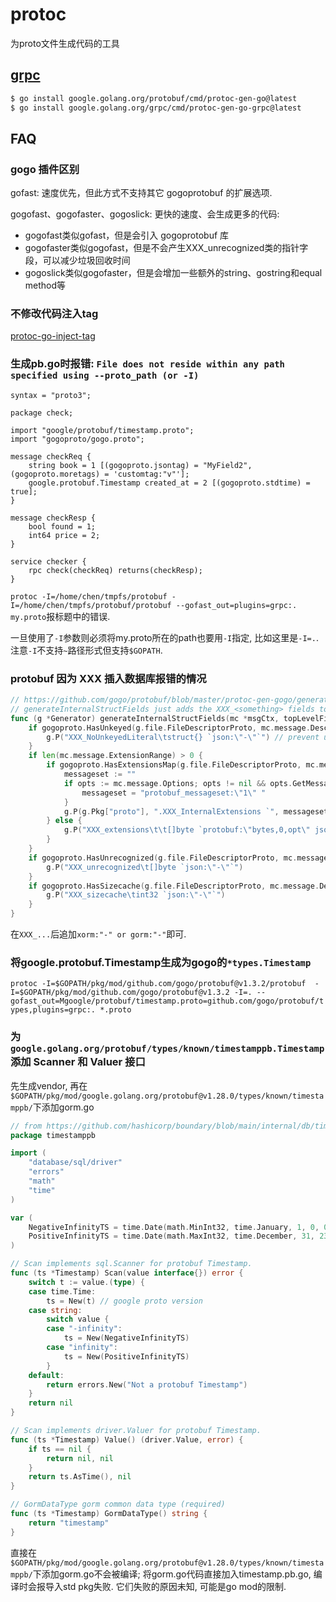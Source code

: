 # protoc
为proto文件生成代码的工具

## [grpc](https://www.grpc.io/docs/languages/go/quickstart/)
```bash
$ go install google.golang.org/protobuf/cmd/protoc-gen-go@latest
$ go install google.golang.org/grpc/cmd/protoc-gen-go-grpc@latest
```

## FAQ
### gogo 插件区别
gofast: 速度优先，但此方式不支持其它 gogoprotobuf 的扩展选项.

gogofast、gogofaster、gogoslick: 更快的速度、会生成更多的代码:
- gogofast类似gofast，但是会引入 gogoprotobuf 库
- gogofaster类似gogofast，但是不会产生XXX_unrecognized类的指针字段，可以减少垃圾回收时间
- gogoslick类似gogofaster，但是会增加一些额外的string、gostring和equal method等

### 不修改代码注入tag
[protoc-go-inject-tag](https://github.com/favadi/protoc-go-inject-tag)

### 生成pb.go时报错: `File does not reside within any path specified using --proto_path (or -I)`
```proto3
syntax = "proto3";

package check;

import "google/protobuf/timestamp.proto";
import "gogoproto/gogo.proto";

message checkReq {
    string book = 1 [(gogoproto.jsontag) = "MyField2", (gogoproto.moretags) = 'customtag:"v"'];
    google.protobuf.Timestamp created_at = 2 [(gogoproto.stdtime) = true];
}

message checkResp {
    bool found = 1;
    int64 price = 2;
}

service checker {
    rpc check(checkReq) returns(checkResp);
}
```

`protoc -I=/home/chen/tmpfs/protobuf -I=/home/chen/tmpfs/protobuf/protobuf --gofast_out=plugins=grpc:. my.proto`报标题中的错误.


一旦使用了`-I`参数则必须将my.proto所在的path也要用`-I`指定, 比如这里是`-I=.`. 注意`-I`不支持`~`路径形式但支持`$GOPATH`.

### protobuf 因为 XXX 插入数据库报错的情况
```go
// https://github.com/gogo/protobuf/blob/master/protoc-gen-gogo/generator/generator.go#L2487
// generateInternalStructFields just adds the XXX_<something> fields to the message struct.
func (g *Generator) generateInternalStructFields(mc *msgCtx, topLevelFields []topLevelField) {
	if gogoproto.HasUnkeyed(g.file.FileDescriptorProto, mc.message.DescriptorProto) {
		g.P("XXX_NoUnkeyedLiteral\tstruct{} `json:\"-\"`") // prevent unkeyed struct literals
	}
	if len(mc.message.ExtensionRange) > 0 {
		if gogoproto.HasExtensionsMap(g.file.FileDescriptorProto, mc.message.DescriptorProto) {
			messageset := ""
			if opts := mc.message.Options; opts != nil && opts.GetMessageSetWireFormat() {
				messageset = "protobuf_messageset:\"1\" "
			}
			g.P(g.Pkg["proto"], ".XXX_InternalExtensions `", messageset, "json:\"-\"`")
		} else {
			g.P("XXX_extensions\t\t[]byte `protobuf:\"bytes,0,opt\" json:\"-\"`")
		}
	}
	if gogoproto.HasUnrecognized(g.file.FileDescriptorProto, mc.message.DescriptorProto) {
		g.P("XXX_unrecognized\t[]byte `json:\"-\"`")
	}
	if gogoproto.HasSizecache(g.file.FileDescriptorProto, mc.message.DescriptorProto) {
		g.P("XXX_sizecache\tint32 `json:\"-\"`")
	}
}
```

在`XXX_...`后追加`xorm:"-" or gorm:"-"`即可.

### 将google.protobuf.Timestamp生成为gogo的`*types.Timestamp`
`protoc -I=$GOPATH/pkg/mod/github.com/gogo/protobuf@v1.3.2/protobuf  -I=$GOPATH/pkg/mod/github.com/gogo/protobuf@v1.3.2 -I=. --gofast_out=Mgoogle/protobuf/timestamp.proto=github.com/gogo/protobuf/types,plugins=grpc:. *.proto`

### 为`google.golang.org/protobuf/types/known/timestamppb.Timestamp`添加 Scanner 和 Valuer 接口
先生成vendor, 再在`$GOPATH/pkg/mod/google.golang.org/protobuf@v1.28.0/types/known/timestamppb/`下添加gorm.go
```go
// from https://github.com/hashicorp/boundary/blob/main/internal/db/timestamp/scanners.go
package timestamppb

import (
	"database/sql/driver"
	"errors"
	"math"
	"time"
)

var (
	NegativeInfinityTS = time.Date(math.MinInt32, time.January, 1, 0, 0, 0, 0, time.UTC)
	PositiveInfinityTS = time.Date(math.MaxInt32, time.December, 31, 23, 59, 59, 1e9-1, time.UTC)
)

// Scan implements sql.Scanner for protobuf Timestamp.
func (ts *Timestamp) Scan(value interface{}) error {
	switch t := value.(type) {
	case time.Time:
		ts = New(t) // google proto version
	case string:
		switch value {
		case "-infinity":
			ts = New(NegativeInfinityTS)
		case "infinity":
			ts = New(PositiveInfinityTS)
		}
	default:
		return errors.New("Not a protobuf Timestamp")
	}
	return nil
}

// Scan implements driver.Valuer for protobuf Timestamp.
func (ts *Timestamp) Value() (driver.Value, error) {
	if ts == nil {
		return nil, nil
	}
	return ts.AsTime(), nil
}

// GormDataType gorm common data type (required)
func (ts *Timestamp) GormDataType() string {
	return "timestamp"
}
```

直接在`$GOPATH/pkg/mod/google.golang.org/protobuf@v1.28.0/types/known/timestamppb/`下添加gorm.go不会被编译; 将gorm.go代码直接加入timestamp.pb.go, 编译时会报导入std pkg失败. 它们失败的原因未知, 可能是go mod的限制.